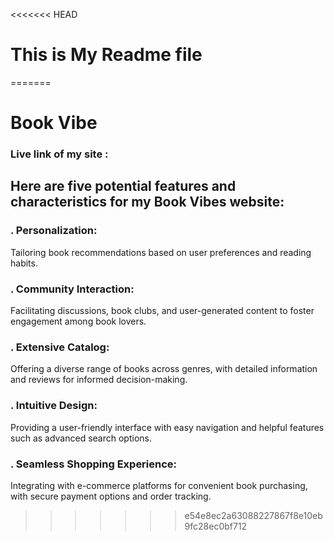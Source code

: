 <<<<<<< HEAD
# This is My Readme file
 
=======
# Book Vibe

### Live link of my site : 

## Here are five potential features and characteristics for my Book Vibes website:

### . Personalization: 
 Tailoring book recommendations based on user preferences and reading habits.
### . Community Interaction: 
Facilitating discussions, book clubs, and user-generated content to foster engagement among book lovers.
### . Extensive Catalog: 
Offering a diverse range of books across genres, with detailed information and reviews for informed decision-making.
### . Intuitive Design: 
Providing a user-friendly interface with easy navigation and helpful features such as advanced search options.
### . Seamless Shopping Experience: 
Integrating with e-commerce platforms for convenient book purchasing, with secure payment options and order tracking.
>>>>>>> e54e8ec2a63088227867f8e10eb9fc28ec0bf712
